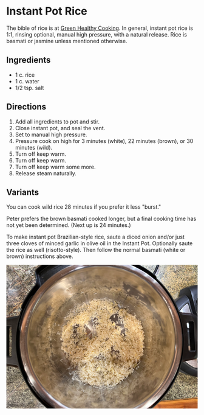 # Instant Pot Rice

The bible of rice is at [Green Healthy Cooking](https://greenhealthycooking.com/instant-pot-rice/).  In general, instant pot rice is 1:1, rinsing optional, manual high pressure, with a natural release.  Rice is basmati or jasmine unless mentioned otherwise.

## Ingredients

* 1 c. rice
* 1 c. water
* 1/2 tsp. salt

## Directions

1. Add all ingredients to pot and stir.
2. Close instant pot, and seal the vent.
3. Set to manual high pressure.
4. Pressure cook on high for 3 minutes (white), 22 minutes (brown), or 30 minutes (wild).
5. Turn off keep warm.
6. Turn off keep warm.
7. Turn off keep warm some more.
8. Release steam naturally.

## Variants

You can cook wild rice 28 minutes if you prefer it less "burst."

Peter prefers the brown basmati cooked longer, but a final cooking time has not yet been determined.  (Next up is 24 minutes.)

To make instant pot Brazilian-style rice, saute a diced onion and/or just three cloves of minced garlic in olive oil in the Instant Pot.  Optionally saute the rice as well (risotto-style).  Then follow the normal basmati (white or brown) instructions above.

![make it Brazilian](../images/iprice_saute.png)
